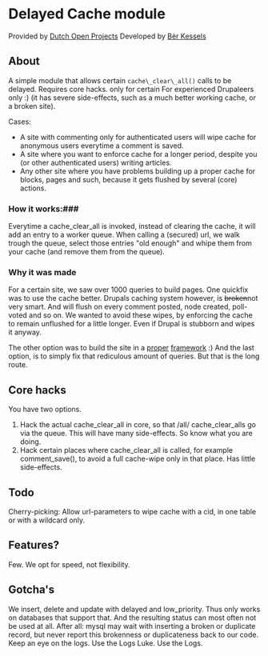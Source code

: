 # Delayed Cache module

Provided by [Dutch Open Projects](http://dop.nu)
Developed by [Bèr Kessels](http://webschuur.com)

## About
A simple module that allows certain `cache\_clear\_all()` calls to be delayed. 
Requires core hacks. only for certain 
For experienced Drupaleers only :) (it has severe side-effects, such as a much better working cache, or a broken site).

Cases: 
 * A site with commenting only for authenticated users will wipe cache for anonymous users everytime a comment is saved. 
 * A site where you want to enforce cache for a longer period, despite you (or other authenticated users) writing articles.
 * Any other site where you have problems building up a proper cache for blocks, pages and such, because it gets flushed by several (core) actions.

### How it works:###
Everytime a cache\_clear\_all is invoked, instead of clearing the cache, it will 
add an entry to a worker queue. 
When calling a (secured) url, we walk trough the queue, select those entries "old enough" and whipe them from your cache (and remove them from the queue).

### Why it was made ### 
For a certain site, we saw over 1000 queries to build pages. One quickfix was to use the cache better. Drupals caching system however, is <del>broken</del>not very smart. And will flush on every comment posted, node created, poll-voted and so on. We wanted to avoid these wipes, by enforcing the cache to remain unflushed for a little longer. Even if Drupal is stubborn and wipes it anyway.

The other option was to build the site in a [proper](http://rubyonrails.org) [framework](http://django.org) :)
And the last option, is to simply fix that rediculous amount of queries. But that is the long route.

## Core hacks
You have two options. 
1. Hack the actual cache\_clear\_all in core, so that /all/ cache\_clear\_alls go via the queue. This will have many side-effects. So know what you are doing. 
1. Hack certain places where cache\_clear\_all is called, for example comment_save(), to avoid a full cache-wipe only in that place. Has little side-effects. 

## Todo
Cherry-picking: Allow url-parameters to wipe cache with a cid, in one table or with a wildcard only. 

## Features?
Few. We opt for speed, not flexibility.

## Gotcha's
We insert, delete and update with delayed and low_priority. Thus only works on databases that support that. 
And the resulting status can most often not be used at all. After all: mysql may wait with inserting a broken or duplicate record, but never report this brokenness or duplicateness back to our code. Keep an eye on the logs. 
Use the Logs Luke. Use the Logs.
